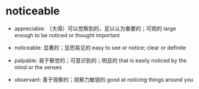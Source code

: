 # noticeable

- appreciable: （大得）可以觉察到的，足以认为重要的；可观的 large enough to be noticed or thought important
- noticeable: 显著的；显而易见的 easy to see or notice; clear or definite
- palpable: 易于察觉的；可意识到的；明显的 that is easily noticed by the mind or the senses

- observant: 善于观察的；观察力敏锐的 good at noticing things around you
